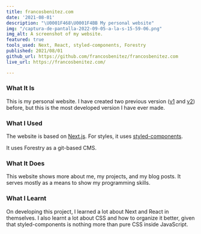 ```yaml
---
title: francosbenitez.com
date: '2021-08-01'
description: "\U0001F468‍\U0001F4BB My personal website"
img: "/captura-de-pantalla-2022-09-05-a-la-s-15-59-06.png"
img_alt: A screenshot of my website.
featured: true
tools_used: Next, React, styled-components, Forestry
published: 2021/08/01
github_url: https://github.com/francosbenitez/francosbenitez.com
live_url: https://francosbenitez.com/

---
```

### What It Is

This is my personal website. I have created two previous version ([v1](http://francosbenitez.netlify.app/) and [v2](https://github.com/francosbenitez/v2)) before, but this is the most developed version I have ever made.

### What I Used

The website is based on [Next.js](https://nextjs.org/). For styles, it uses [styled-components](https://styled-icons.js.org/).

It uses Forestry as a git-based CMS.

### What It Does

This website shows more about me, my projects, and my blog posts. It serves mostly as a means to show my programming skills.

### What I Learnt

On developing this project, I learned a lot about Next and React in themselves. I also learnt a lot about CSS and how to organize it better, given that styled-components is nothing more than pure CSS inside JavaScript.